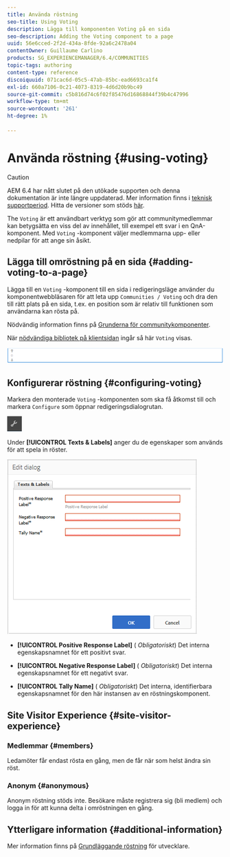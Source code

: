 ```yaml
---
title: Använda röstning
seo-title: Using Voting
description: Lägga till komponenten Voting på en sida
seo-description: Adding the Voting component to a page
uuid: 56e6cced-2f2d-434a-8fde-92a6c2478a04
contentOwner: Guillaume Carlino
products: SG_EXPERIENCEMANAGER/6.4/COMMUNITIES
topic-tags: authoring
content-type: reference
discoiquuid: 071cac6d-05c5-47ab-85bc-ead6693ca1f4
exl-id: 660a7106-0c21-4073-8319-4d6d20b9bc49
source-git-commit: c5b816d74c6f02f85476d16868844f39b4c47996
workflow-type: tm+mt
source-wordcount: '261'
ht-degree: 1%

---
```


# Använda röstning {#using-voting}

>[!CAUTION]
>
>AEM 6.4 har nått slutet på den utökade supporten och denna dokumentation är inte längre uppdaterad. Mer information finns i [teknisk supportperiod](https://helpx.adobe.com/support/programs/eol-matrix.html). Hitta de versioner som stöds [här](https://experienceleague.adobe.com/docs/).

The `Voting` är ett användbart verktyg som gör att communitymedlemmar kan betygsätta en viss del av innehållet, till exempel ett svar i en QnA-komponent. Med `Voting` -komponent väljer medlemmarna upp- eller nedpilar för att ange sin åsikt.

## Lägga till omröstning på en sida {#adding-voting-to-a-page}

Lägga till en `Voting` -komponent till en sida i redigeringsläge använder du komponentwebbläsaren för att leta upp `Communities / Voting` och dra den till rätt plats på en sida, t.ex. en position som är relativ till funktionen som användarna kan rösta på.

Nödvändig information finns på [Grunderna för communitykomponenter](basics.md).

När [nödvändiga bibliotek på klientsidan](essentials-voting.md#essentials-for-client-side) ingår så här `Voting` visas.

![chlimage_1-307](assets/chlimage_1-307.png)

## Konfigurerar röstning {#configuring-voting}

Markera den monterade `Voting` -komponenten som ska få åtkomst till och markera `Configure` som öppnar redigeringsdialogrutan.

![chlimage_1-308](assets/chlimage_1-308.png)

Under **[!UICONTROL Texts & Labels]** anger du de egenskaper som används för att spela in röster.

![chlimage_1-309](assets/chlimage_1-309.png)

* **[!UICONTROL Positive Response Label]**
(
*Obligatoriskt*) Det interna egenskapsnamnet för ett positivt svar.

* **[!UICONTROL Negative Response Label]**
(
*Obligatoriskt*) Det interna egenskapsnamnet för ett negativt svar.

* **[!UICONTROL Tally Name]**
(
*Obligatoriskt*) Det interna, identifierbara egenskapsnamnet för den här instansen av en röstningskomponent.

## Site Visitor Experience {#site-visitor-experience}

### Medlemmar {#members}

Ledamöter får endast rösta en gång, men de får när som helst ändra sin röst.

### Anonym {#anonymous}

Anonym röstning stöds inte. Besökare måste registrera sig (bli medlem) och logga in för att kunna delta i omröstningen en gång.

## Ytterligare information {#additional-information}

Mer information finns på [Grundläggande röstning](essentials-voting.md) för utvecklare.
